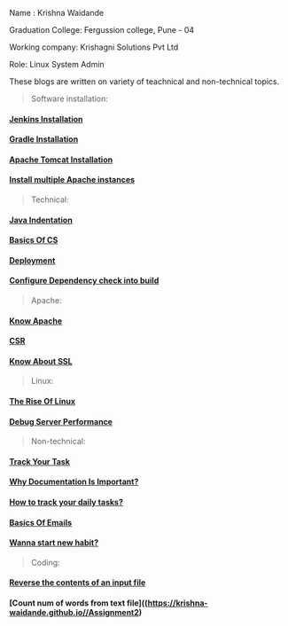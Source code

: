 Name : Krishna Waidande

Graduation College: Fergussion college, Pune - 04

Working company: Krishagni Solutions Pvt Ltd

Role: Linux System Admin

These blogs are written on variety of teachnical and non-technical topics.

> Software installation:

#### [Jenkins Installation](https://krishna-waidande.github.io//Jenkins)
#### [Gradle Installation](https://krishna-waidande.github.io//gradle)
#### [Apache Tomcat Installation](https://krishna-waidande.github.io//tomcat)
#### [Install multiple Apache instances](https://krishna-waidande.github.io//Multiple_Apache)

> Technical:

#### [Java Indentation](https://krishna-waidande.github.io//JavaIndentation)
#### [Basics Of CS](https://krishna-waidande.github.io/cs_basic)
#### [Deployment](https://krishna-waidande.github.io/Deployment)
#### [Configure Dependency check into build](https://krishna-waidande.github.io//dependencycheck)

> Apache:

#### [Know Apache](https://krishna-waidande.github.io//Apache)
#### [CSR](https://krishna-waidande.github.io/CSR)
#### [Know About SSL](https://krishna-waidande.github.io/SSL_working)

> Linux:

#### [The Rise Of Linux](https://krishna-waidande.github.io/know_linux)
#### [Debug Server Performance](https://krishna-waidande.github.io/system_statistic)

> Non-technical:

#### [Track Your Task](https://krishna-waidande.github.io/trello)
#### [Why Documentation Is Important?](https://krishna-waidande.github.io/document)
#### [How to track your daily tasks?](https://krishna-waidande.github.io/trello)
#### [Basics Of Emails](https://krishna-waidande.github.io/Email)
#### [Wanna start new habit?](https://krishna-waidande.github.io/habit)

> Coding:

#### [Reverse the contents of an input file](https://krishna-waidande.github.io//Assignment1)
#### [Count num of words from text file]((https://krishna-waidande.github.io//Assignment2)
